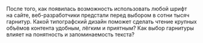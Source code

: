 После того, как появилась возможность использовать любой шрифт на сайте, веб-разработчики 
предстали перед выбором в сотни тысяч гарнитур. Какой типографский дизайн поможет 
сделать чтение крупных объёмов контента удобным, лёгким и приятным? Как выбор 
гарнитуры влияет на понятность и запоминаемость текста?
